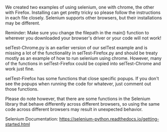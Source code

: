 We created two examples of using selenium, one with chrome, the other with Firefox. Installing can get pretty tricky so please follow the instructions in each file closely. Selenium supports other browsers, but their installations may be different. 

Reminder: Make sure you change the filepath in the main() function to wherever you downloaded your browser's driver or your code will not work!

selTest-Chrome.py is an earlier version of our selTest example and is missing a lot of the functionality in selTest-Firefox.py and should be treaty mostly as an example of how to run selenium using chrome. However, many of the functions in selTest-Firefox could be copied into selTest-Chrome and work just fine.

selTest-Firefox has some functions that close specific popups. If you don't see the popups when running the code for whatever, just comment out those functions.

Please do note however, that there are some functions in the Selenium library that behave differently across different browsers, so using the same code across different browsers may result in unexpected behavior.

Selenium Documentation: https://selenium-python.readthedocs.io/getting-started.html